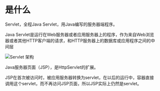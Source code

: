 # 是什么

Servlet，全程Java Servlet，用Java编写的服务器端程序。

Java Servlet是运行在Web服务器或者应用服务器上的程序，作为来自Web浏览器或者其他HTTP客户端的请求，和HTTP服务器上的数据库或应用程序之间的中间层



![Servlet 架构](https://www.runoob.com/wp-content/uploads/2014/07/servlet-arch.jpg)



Java服务器页面（JSP），是HttpServlet的扩展。

JSP在首次被访问时，被应用服务器转换为servlet，在以后的运行中，容器直接调用这个servlet，而不再访问JSP页面，所以JSP实际上仍然是servlet。